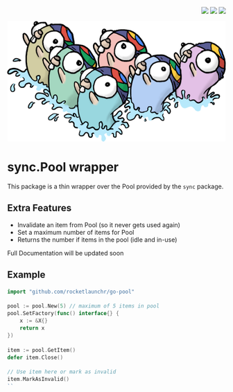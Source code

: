 <p align="right">
  <a href="http://godoc.org/github.com/rocketlaunchr/go-pool"><img src="http://godoc.org/github.com/rocketlaunchr/go-pool?status.svg" /></a>
  <a href="https://goreportcard.com/report/github.com/rocketlaunchr/go-pool"><img src="https://goreportcard.com/badge/github.com/rocketlaunchr/go-pool" /></a>
  <a href="https://gocover.io/github.com/rocketlaunchr/go-pool"><img src="http://gocover.io/_badge/github.com/rocketlaunchr/go-pool" /></a>
</p>

<p align="center">
<img src="https://github.com/rocketlaunchr/go-pool/raw/master/assets/logo.png" alt="go-pool" />
</p>

# sync.Pool wrapper

This package is a thin wrapper over the Pool provided by the `sync` package.

## Extra Features

- Invalidate an item from Pool (so it never gets used again)
- Set a maximum number of items for Pool
- Returns the number if items in the pool (idle and in-use)


Full Documentation will be updated soon


## Example

```go
import "github.com/rocketlaunchr/go-pool"

pool := pool.New(5) // maximum of 5 items in pool
pool.SetFactory(func() interface{} {
	x := &X{}
	return x
})

item := pool.GetItem()
defer item.Close()

// Use item here or mark as invalid
item.MarkAsInvalid()
``